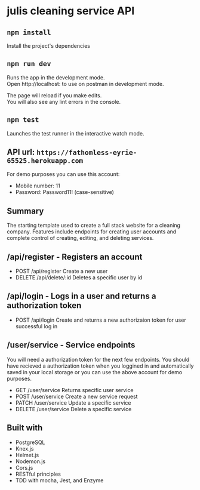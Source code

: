 # julis cleaning service API

## `npm install`

Install the project's dependencies

## `npm run dev`

Runs the app in the development mode.<br>
Open http://localhost:<choice of PORT> to use on postman in development mode.

The page will reload if you make edits.<br>
You will also see any lint errors in the console.

## `npm test`

Launches the test runner in the interactive watch mode.<br/>

## API url: `https://fathomless-eyrie-65525.herokuapp.com`
For demo purposes you can use this account:
- Mobile number: 11
- Password: Password11! (case-sensitive)

## Summary
The starting template used to create a full stack website for a cleaning company. Features include endpoints for creating user accounts and complete control of creating, editing, and deleting services.

## /api/register - Registers an account

- POST /api/register   Create a new user
- DELETE /api/delete/:id   Deletes a specific user by id

## /api/login - Logs in a user and returns a authorization token
- POST /api/login  Create and returns a new authorizaion token for user successful log in

## /user/service - Service endpoints
You will need a authorization token for the next few endpoints. You should have recieved a authorization token when you loggined in and automatically saved in your local storage or you can use the above account for demo purposes.

- GET /user/service   Returns specific user service
- POST /user/service   Create a new service request
- PATCH /user/service   Update a specific service
- DELETE /user/service   Delete a specific service

## Built with
- PostgreSQL
- Knex.js
- Helmet.js
- Nodemon.js
- Cors.js
- RESTful principles
- TDD with mocha, Jest, and Enzyme
